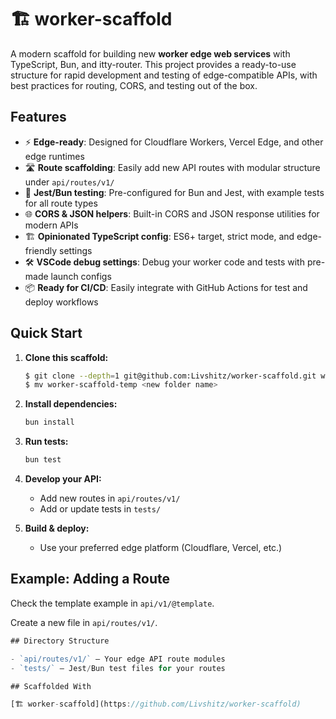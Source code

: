 # 🏗 worker-scaffold

A modern scaffold for building new **worker edge web services** with TypeScript, Bun, and itty-router. This project provides a ready-to-use structure for rapid development and testing of edge-compatible APIs, with best practices for routing, CORS, and testing out of the box.

## Features

- ⚡️ **Edge-ready**: Designed for Cloudflare Workers, Vercel Edge, and other edge runtimes
- 🛣 **Route scaffolding**: Easily add new API routes with modular structure under `api/routes/v1/`
- 🧪 **Jest/Bun testing**: Pre-configured for Bun and Jest, with example tests for all route types
- 🌐 **CORS & JSON helpers**: Built-in CORS and JSON response utilities for modern APIs
- 🏗 **Opinionated TypeScript config**: ES6+ target, strict mode, and edge-friendly settings
- 🛠 **VSCode debug settings**: Debug your worker code and tests with pre-made launch configs
- 📦 **Ready for CI/CD**: Easily integrate with GitHub Actions for test and deploy workflows

## Quick Start

1. **Clone this scaffold:**

   ```sh
   $ git clone --depth=1 git@github.com:Livshitz/worker-scaffold.git worker-scaffold-temp && rm -rf worker-scaffold-temp/.git
   $ mv worker-scaffold-temp <new folder name>
   ```

2. **Install dependencies:**

   ```sh
   bun install
   ```

3. **Run tests:**

   ```sh
   bun test
   ```

4. **Develop your API:**
   - Add new routes in `api/routes/v1/`
   - Add or update tests in `tests/`

5. **Build & deploy:**
   - Use your preferred edge platform (Cloudflare, Vercel, etc.)

## Example: Adding a Route

Check the template example in `api/v1/@template`.  

Create a new file in `api/routes/v1/`.

```ts
## Directory Structure

- `api/routes/v1/` — Your edge API route modules
- `tests/` — Jest/Bun test files for your routes

## Scaffolded With

[🏗 worker-scaffold](https://github.com/Livshitz/worker-scaffold)
